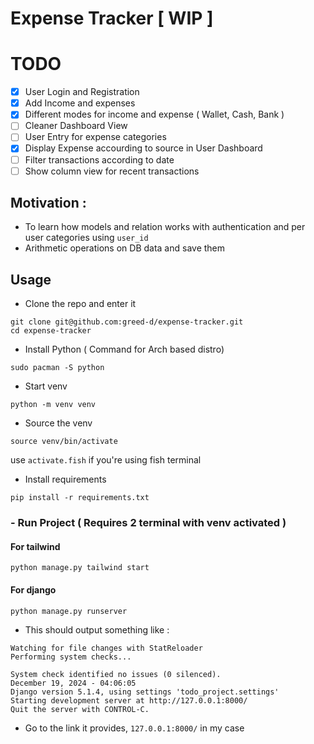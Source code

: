 # Expense Tracker [ WIP ]

# TODO
- [x] User Login and Registration
- [x] Add Income and expenses
- [x] Different modes for income and expense ( Wallet, Cash, Bank )
- [ ] Cleaner Dashboard View
- [ ] User Entry for expense categories
- [x] Display Expense accourding to source in User Dashboard
- [ ] Filter transactions according to date
- [ ] Show column view for recent transactions

## Motivation :
- To learn how models and relation works with authentication and per user categories using `user_id`
- Arithmetic operations on DB data and save them


## Usage
- Clone the repo and enter it
```
git clone git@github.com:greed-d/expense-tracker.git
cd expense-tracker
```

- Install Python ( Command for Arch based distro)
```
sudo pacman -S python
```
- Start venv 
```
python -m venv venv
```

- Source the venv
```
source venv/bin/activate
```
use `activate.fish` if you're using fish terminal

- Install requirements
```
pip install -r requirements.txt
```
### - Run Project ( Requires 2 terminal with venv activated )
#### For tailwind
```
python manage.py tailwind start
```
#### For django
```
python manage.py runserver
```
- This should output something like :
```
Watching for file changes with StatReloader
Performing system checks...

System check identified no issues (0 silenced).
December 19, 2024 - 04:06:05
Django version 5.1.4, using settings 'todo_project.settings'
Starting development server at http://127.0.0.1:8000/
Quit the server with CONTROL-C.
```
- Go to the link it provides, `127.0.0.1:8000/` in my case


